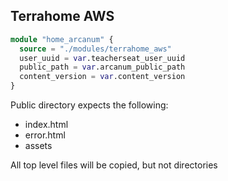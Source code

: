 ## Terrahome AWS

```tf
module "home_arcanum" {
  source = "./modules/terrahome_aws"
  user_uuid = var.teacherseat_user_uuid
  public_path = var.arcanum_public_path
  content_version = var.content_version
}
```

Public directory expects the following:
- index.html
- error.html
- assets

All top level files will be copied, but not directories
